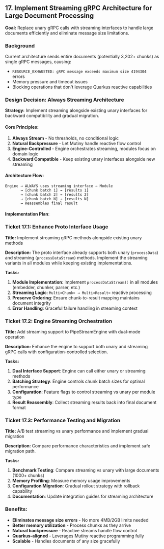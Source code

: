 ## 17. Implement Streaming gRPC Architecture for Large Document Processing

**Goal:** Replace unary gRPC calls with streaming interfaces to handle large documents efficiently and eliminate message size limitations.

### Background
Current architecture sends entire documents (potentially 3,202+ chunks) as single gRPC messages, causing:
- `RESOURCE_EXHAUSTED: gRPC message exceeds maximum size 4194304` errors
- Memory pressure and timeout issues
- Blocking operations that don't leverage Quarkus reactive capabilities

### Design Decision: Always Streaming Architecture

**Strategy:** Implement streaming alongside existing unary interfaces for backward compatibility and gradual migration.

#### Core Principles:
1. **Always Stream** - No thresholds, no conditional logic
2. **Natural Backpressure** - Let Mutiny handle reactive flow control
3. **Engine-Controlled** - Engine orchestrates streaming, modules focus on domain logic
4. **Backward Compatible** - Keep existing unary interfaces alongside new streaming

#### Architecture Flow:
```
Engine → ALWAYS uses streaming interface → Module
       → [chunk batch 1] → [results 1]
       → [chunk batch 2] → [results 2]  
       → [chunk batch N] → [results N]
       → Reassembles final result
```

#### Implementation Plan:

### Ticket 17.1: Enhance Proto Interface Usage

**Title:** Implement streaming gRPC methods alongside existing unary methods

**Description:**
The proto interface already supports both unary (`processData`) and streaming (`processDataStream`) methods. Implement the streaming variants in all modules while keeping existing implementations.

**Tasks:**
1. **Module Implementation**: Implement `processDataStream()` in all modules (embedder, chunker, parser, etc.)
2. **Streaming Logic**: `Multi<Chunk> → Multi<Result>` reactive processing
3. **Preserve Ordering**: Ensure chunk-to-result mapping maintains document integrity
4. **Error Handling**: Graceful failure handling in streaming context

### Ticket 17.2: Engine Streaming Orchestration

**Title:** Add streaming support to PipeStreamEngine with dual-mode operation

**Description:**
Enhance the engine to support both unary and streaming gRPC calls with configuration-controlled selection.

**Tasks:**
1. **Dual Interface Support**: Engine can call either unary or streaming methods
2. **Batching Strategy**: Engine controls chunk batch sizes for optimal performance
3. **Configuration**: Feature flags to control streaming vs unary per module type
4. **Result Reassembly**: Collect streaming results back into final document format

### Ticket 17.3: Performance Testing and Migration

**Title:** A/B test streaming vs unary performance and implement gradual migration

**Description:**
Compare performance characteristics and implement safe migration path.

**Tasks:**
1. **Benchmark Testing**: Compare streaming vs unary with large documents (1000+ chunks)
2. **Memory Profiling**: Measure memory usage improvements
3. **Configuration Migration**: Gradual rollout strategy with rollback capability
4. **Documentation**: Update integration guides for streaming architecture

### Benefits:
- **Eliminates message size errors** - No more 4MB/2GB limits needed
- **Better memory utilization** - Process chunks as they arrive
- **Natural backpressure** - Reactive streams handle flow control
- **Quarkus-aligned** - Leverages Mutiny reactive programming fully
- **Scalable** - Handles documents of any size gracefully
